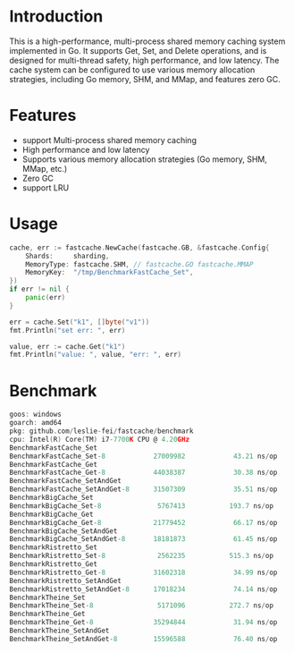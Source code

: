 # Introduction

This is a high-performance, multi-process shared memory caching system implemented in Go. It supports Get, Set, and Delete operations, and is designed for multi-thread safety, high performance, and low latency. The cache system can be configured to use various memory allocation strategies, including Go memory, SHM, and MMap, and features zero GC.

# Features

 - support Multi-process shared memory caching
 - High performance and low latency
 - Supports various memory allocation strategies (Go memory, SHM, MMap, etc.)
 - Zero GC
 - support LRU 

# Usage

```go
cache, err := fastcache.NewCache(fastcache.GB, &fastcache.Config{
    Shards:     sharding,
    MemoryType: fastcache.SHM, // fastcache.GO fastcache.MMAP
    MemoryKey:  "/tmp/BenchmarkFastCache_Set",
})
if err != nil {
    panic(err)
}

err = cache.Set("k1", []byte("v1"))
fmt.Println("set err: ", err)

value, err := cache.Get("k1")
fmt.Println("value: ", value, "err: ", err)
```

# Benchmark

```go
goos: windows
goarch: amd64
pkg: github.com/leslie-fei/fastcache/benchmark
cpu: Intel(R) Core(TM) i7-7700K CPU @ 4.20GHz
BenchmarkFastCache_Set
BenchmarkFastCache_Set-8         	27009982	        43.21 ns/op	       0 B/op	       0 allocs/op
BenchmarkFastCache_Get
BenchmarkFastCache_Get-8         	44038387	        30.38 ns/op	       0 B/op	       0 allocs/op
BenchmarkFastCache_SetAndGet
BenchmarkFastCache_SetAndGet-8   	31507309	        35.51 ns/op	       0 B/op	       0 allocs/op
BenchmarkBigCache_Set
BenchmarkBigCache_Set-8          	 5767413	       193.7 ns/op	     702 B/op	       0 allocs/op
BenchmarkBigCache_Get
BenchmarkBigCache_Get-8          	21779452	        66.17 ns/op	     255 B/op	       2 allocs/op
BenchmarkBigCache_SetAndGet
BenchmarkBigCache_SetAndGet-8    	18181873	        61.45 ns/op	     296 B/op	       1 allocs/op
BenchmarkRistretto_Set
BenchmarkRistretto_Set-8         	 2562235	       515.3 ns/op	     122 B/op	       3 allocs/op
BenchmarkRistretto_Get
BenchmarkRistretto_Get-8         	31602318	        34.99 ns/op	      17 B/op	       1 allocs/op
BenchmarkRistretto_SetAndGet
BenchmarkRistretto_SetAndGet-8   	17018234	        74.14 ns/op	      35 B/op	       1 allocs/op
BenchmarkTheine_Set
BenchmarkTheine_Set-8            	 5171096	       272.7 ns/op	       0 B/op	       0 allocs/op
BenchmarkTheine_Get
BenchmarkTheine_Get-8            	35294844	        31.94 ns/op	       0 B/op	       0 allocs/op
BenchmarkTheine_SetAndGet
BenchmarkTheine_SetAndGet-8      	15596588	        76.40 ns/op	       0 B/op	       0 allocs/op
```